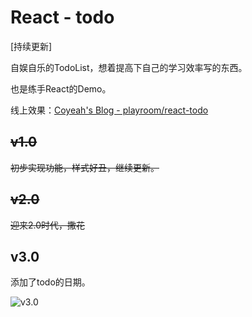 
# React - todo

[持续更新]

自娱自乐的TodoList，想着提高下自己的学习效率写的东西。

也是练手React的Demo。

线上效果：[Coyeah's Blog - playroom/react-todo](http://www.coyeah.top/2018/05/13/playRoom-React-todo/)

## ~~v1.0~~

~~初步实现功能，样式好丑，继续更新。~~

## ~~v2.0~~

~~迎来2.0时代，撒花~~

## v3.0

添加了todo的日期。

![v3.0](https://github.com/Coyeah/react-todo/blob/master/v3.0/todo_v3.0.gif)


